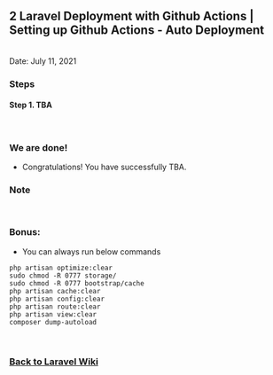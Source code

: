 ## 2 Laravel Deployment with Github Actions | Setting up Github Actions - Auto Deployment


<br/>Date: July 11, 2021 <br/>


### Steps
#### Step 1. TBA 


<br>


### We are done!

- Congratulations! You have successfully TBA. <br>


### Note

<br>

### Bonus:
- You can always run below commands
```
php artisan optimize:clear
sudo chmod -R 0777 storage/
sudo chmod -R 0777 bootstrap/cache
php artisan cache:clear
php artisan config:clear
php artisan route:clear
php artisan view:clear
composer dump-autoload
```

<br>


### <a href='https://github.com/nhrrob/laravelwiki'>Back to Laravel Wiki</a>